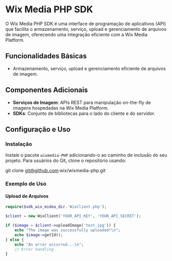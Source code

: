 # Wix Media PHP SDK

O Wix Media PHP SDK é uma interface de programação de aplicativos (API) que facilita o armazenamento, serviço, upload e gerenciamento de arquivos de imagem, oferecendo uma integração eficiente com a Wix Media Platform.

## Funcionalidades Básicas

- Armazenamento, serviço, upload e gerenciamento eficiente de arquivos de imagem.

## Componentes Adicionais

- **Serviços de Imagem**: APIs REST para manipulação on-the-fly de imagens hospedadas na Wix Media Platform.
- **SDKs**: Conjunto de bibliotecas para o lado do cliente e do servidor.

## Configuração e Uso

### Instalação

Instale o pacote `wixmedia-PHP` adicionando-o ao caminho de inclusão do seu projeto. Para usuários do Git, clone o repositório usando:

git clone git@github.com:wix/wixmedia-php.git


### Exemplo de Uso

#### Upload de Arquivos

```php
require($sdk_wix_midea_dir.'WixClient.php');

$client = new WixClient('YOUR_API_KEY', 'YOUR_API_SECRET');

if ($image = $client->uploadImage('test.jpg')) {
    echo "The image was successfully uploaded!\n";
    echo $image->getId();
} else {
    echo "An error occurred...\n";
    // Error handling
}
